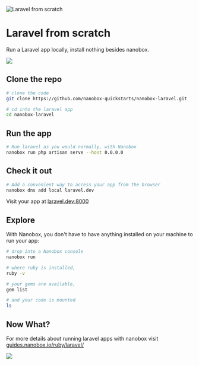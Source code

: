 ![Laravel from scratch](https://guides.nanobox.io/assets/quickstart-icons/laravel.png)

# Laravel from scratch

Run a Laravel app locally, install nothing besides nanobox. 

<a href="https://nanobox.io/download"><img src="https://guides.nanobox.io/assets/quickstart-icons/download.png" /></a>


## Clone the repo

```bash
# clone the code
git clone https://github.com/nanobox-quickstarts/nanobox-laravel.git

# cd into the laravel app
cd nanobox-laravel
```

## Run the app

```bash
# Run laravel as you would normally, with Nanobox
nanobox run php artisan serve --host 0.0.0.0
```

## Check it out

```bash
# Add a convenient way to access your app from the browser
nanobox dns add local laravel.dev
```

Visit your app at <a href="http://laravel.dev:8000" target="\_blank">laravel.dev:8000</a>

## Explore

With Nanobox, you don't have to have anything installed on your machine to run your app:

```bash
# drop into a Nanobox console
nanobox run

# where ruby is installed,
ruby -v

# your gems are available,
gem list

# and your code is mounted
ls
```

## Now What?
For more details about running laravel apps with nanobox visit [guides.nanobox.io/ruby/laravel/](https://guides.nanobox.io/ruby/laravel/)

<a href="https://nanobox.io"><img src="https://guides.nanobox.io/assets/quickstart-icons/footer.png" /></a>
